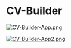 # CV-Builder

[![CV-Builder-App.png](https://i.postimg.cc/Rh4ns82R/CV-Builder-App.png)](https://postimg.cc/1n7t4Wmn)

[![CV-Builder-App2.png](https://i.postimg.cc/QCzh9KgT/CV-Builder-App2.png)](https://postimg.cc/vx5pCBNY)
